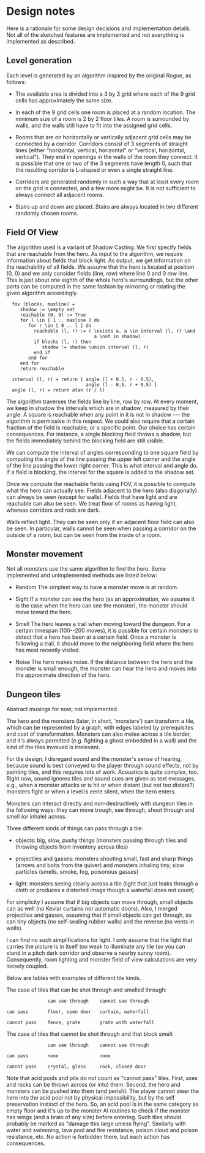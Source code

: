 Design notes
============

Here is a rationale for some design decisions and implementation details.
Not all of the sketched features are implemented and not everything
is implemented as described.


Level generation
----------------

Each level is generated by an algorithm inspired by the original Rogue,
as follows:

  * The available area is divided into a 3 by 3 grid
    where each of the 9 grid cells has approximately the same size.

  * In each of the 9 grid cells one room is placed at a random location.
    The minimum size of a room is 2 by 2 floor tiles. A room is surrounded
    by walls, and the walls still have to fit into the assigned grid cells.

  * Rooms that are on horizontally or vertically adjacent grid cells
    may be connected by a corridor. Corridors consist of 3 segments of straight
    lines (either "horizontal, vertical, horizontal" or "vertical, horizontal,
    vertical"). They end in openings in the walls of the room they connect.
    It is possible that one or two of the 3 segments have length 0, such that
    the resulting corridor is L-shaped or even a single straight line.

  * Corridors are generated randomly in such a way that at least every room
    on the grid is connected, and a few more might be. It is not sufficient
    to always connect all adjacent rooms.

  * Stairs up and down are placed. Stairs are always located in two different
    randomly chosen rooms.


Field Of View
-------------

The algorithm used is a variant of Shadow Casting. We first specify
fields that are reachable from the hero. As input to the algorithm,
we require information about fields that block light. As output,
we get information on the reachability of all fields.
We assume that the hero is located at position (0, 0)
and we only consider fields (line, row) where line 0 and 0 row line.
This is just about one eighth of the whole hero's surroundings,
but the other parts can be computed in the same fashion by mirroring
or rotating the given algorithm accordingly.

      fov (blocks, maxline) =
         shadow := \empty_set
         reachable (0, 0) := True
         for l \in [ 1 .. maxline ] do
            for r \in [ 0 .. l ] do
              reachable (l, r) := ( \exists a. a \in interval (l, r) \and
                                    a \not_in shadow)
              if blocks (l, r) then
                 shadow := shadow \union interval (l, r)
              end if
            end for
         end for
         return reachable

      interval (l, r) = return [ angle (l + 0.5, r - 0.5),
                                 angle (l - 0.5, r + 0.5) ]
      angle (l, r) = return atan (r / l)

The algorithm traverses the fields line by line, row by row.
At every moment, we keep in shadow the intervals which are in shadow,
measured by their angle. A square is reachable when any point
in it is not in shadow --- the algorithm is permissive in this respect.
We could also require that a certain fraction of the field is reachable,
or a specific point. Our choice has certain consequences. For instance,
a single blocking field throws a shadow, but the fields immediately behind
the blocking field are still visible.

We can compute the interval of angles corresponding to one square field
by computing the angle of the line passing the upper left corner
and the angle of the line passing the lower right corner.
This is what interval and angle do. If a field is blocking, the interval
for the square is added to the shadow set.

Once we compute the reachable fields using FOV, it is possible
to compute what the hero can actually see. Fields adjacent to the hero
(also diagonally) can always be seen (except for walls).
Fields that have light and are reachable can also be seen.
We treat floor of rooms as having light, whereas corridors and rock are dark.

Walls reflect light. They can be seen only if an adjacent floor field
can also be seen. In particular, walls cannot be seen when passing
a corridor on the outside of a room, but can be seen from the inside of a room.


Monster movement
----------------

Not all monsters use the same algorithm to find the hero.
Some implemented and unimplemented methods are listed below:

* Random
The simplest way to have a monster move is at random.

* Sight
If a monster can see the hero (as an approximation,
we assume it is the case when the hero can see the monster),
the monster should move toward the hero.

* Smell
The hero leaves a trail when moving toward the dungeon.
For a certain timespan (100--200 moves), it is possible
for certain monsters to detect that a hero has been at a certain field.
Once a monster is following a trail, it should move to the
neighboring field where the hero has most recently visited.

* Noise
The hero makes noise. If the distance between the hero
and the monster is small enough, the monster can hear the hero
and moves into the approximate direction of the hero.


Dungeon tiles
-------------

Abstract musings for now; not implemented.

The hero and the monsters (later, in short, 'monsters') can transform a tile,
which can be represented by a graph, with edges labeled by prerequisites
and cost of transformation. Monsters can also melee across a tile border,
and it's always permitted (e.g. fighting a ghost embedded in a wall)
and the kind of the tiles involved is irrelevant.

For tile design, I disregard sound and the monster's sense of hearing,
because sound is best conveyed to the player through sound effects,
not by painting tiles, and this requires lots of work.
Acoustics is quite complex, too. Right now, sound ignores tiles
and sound cues are given as text messages, e.g., when a monster attacks
or is hit or when distant (but not too distant?) monsters fight or when
a level is eerie silent, when the hero enters.

Monsters can interact directly and non-destructively with dungeon tiles
in the following ways: they can move trough, see through, shoot through
and smell (or inhale) across.

Three different kinds of things can pass through a tile:

  * objects: big, slow, pushy things (monsters passing through tiles
    and throwing objects from inventory across tiles)

  * projectiles and gasses: monsters shooting small, fast and sharp things
    (arrows and bolts from the quiver) and monsters inhaling tiny, slow
    particles (smells, smoke, fog, poisonous gasses)

  * light: monsters seeing clearly across a tile (light that just leaks
    through a cloth or produces a distorted image though a waterfall
    does not count)

For simplicity I assume that if big objects can move through,
small objects can as well (no Kevlar curtains nor automatic doors).
Also, I merged projectiles and gasses, assuming that if small objects
can get through, so can tiny objects (no self-sealing rubber walls)
and the reverse (no vents in walls).

I can find no such simplifications for light. I only assume that the light
that carries the picture is in itself too weak to illuminate any tile
(so you can stand in a pitch dark corridor and observe a nearby sunny room).
Consequently, room lighting and monster field of view calculations
are very loosely coupled.

Below are tables with examples of different tile kinds.

The case of tiles that can be shot through and smelled through:

                   can see through    cannot see through

    can pass       floor, open door   curtain, waterfall

    cannot pass    fence, grate       grate with waterfall

The case of tiles that cannot be shot through and that block smell:

                   can see through    cannot see through

    can pass       none               none

    cannot pass    crystal, glass     rock, closed door

Note that acid pools and pits do not count as "cannot pass" tiles.
First, axes and rocks can be thrown across (or into) them.
Second, the hero and monsters can be pushed into them (and perish).
The player cannot steer the hero into the acid pool not by physical
impossibility, but by the self preservation instinct of the hero.
So, an acid pool is in the same category as empty floor and it's up to the
monster AI routines to check if the monster has wings (and a brain of any size)
before entering. Such tiles should probably be marked as "damage this large
unless flying". Similarly with water and swimming, lava pool and fire
resistance, poison cloud and poison resistance, etc. No action is forbidden
there, but each action has consequences.
